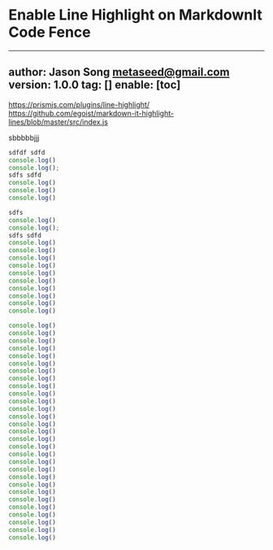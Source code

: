 # Enable Line Highlight on MarkdownIt Code Fence
---
author: Jason Song <metaseed@gmail.com>
version: 1.0.0
tag: []
enable: [toc]
---

https://prismjs.com/plugins/line-highlight/
https://github.com/egoist/markdown-it-highlight-lines/blob/master/src/index.js

sbbbbbjjj
```js
sdfdf sdfd
console.log()
console.log();
sdfs sdfd
console.log()
console.log()
console.log()
```
```js {3-8}
sdfs
console.log()
console.log();
sdfs sdfd
console.log()
console.log()
console.log()
console.log()
console.log()
console.log()
console.log()
console.log()
console.log()
console.log()
```
```js {1,3-5,15-20}
console.log()
console.log()
console.log()
console.log()
console.log()
console.log()
console.log()
console.log()
console.log()
console.log()
console.log()
console.log()
console.log()
console.log()
console.log()
console.log()
console.log()
console.log()
console.log()
console.log()
console.log()
console.log()
console.log()
console.log()
console.log()
console.log()
console.log()
console.log()
console.log()
```